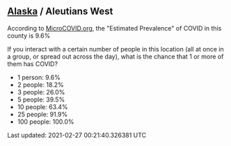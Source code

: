 
## [Alaska](/united-states/alaska) / Aleutians West

According to [MicroCOVID.org](http://microcovid.org),
the "Estimated Prevalence" of COVID in this county is 9.6%

If you interact with a certain number of people in this location
(all at once in a group, or spread out across the day), what is the chance that
1 or more of them has COVID?

- 1 person: 9.6%
- 2 people: 18.2%
- 3 people: 26.0%
- 5 people: 39.5%
- 10 people: 63.4%
- 25 people: 91.9%
- 100 people: 100.0%

Last updated: 2021-02-27 00:21:40.326381 UTC
